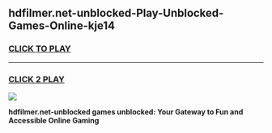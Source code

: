 
## hdfilmer.net-unblocked-Play-Unblocked-Games-Online-kje14
<h3>
<a href="https://premium76.site?title=hdfilmer.net-unblocked&ref=25A">CLICK TO PLAY</a></h3>
<hr>

<h3>
<a href="https://premium76.site?title=hdfilmer.net-unblocked&ref=25A">CLICK 2 PLAY</a>
  
</h3>

<a href="https://premium76.site?title=hdfilmer.net-unblocked&ref=25A"><img src="https://clearcache.store/games.png"></a>


**hdfilmer.net-unblocked games unblocked: Your Gateway to Fun and Accessible Online Gaming**
